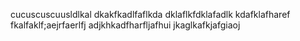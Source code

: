 cucuscuscuusldlkal
dkakfkadlfaflkda
dklaflkfdklafadlk
kdafklafharef
fkalfaklf;aejrfaerlfj
adjkhkadfharfljafhui
jkaglkafkjafgiaoj
